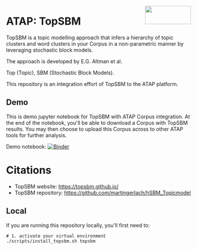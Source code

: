 <a href="https://atap.edu.au"><img src="https://www.atap.edu.au/atap-logo.png" width="125" height="50" align="right"></a>

# ATAP: TopSBM

TopSBM is a topic modelling approach that infers a hierarchy of topic clusters and word clusters in your Corpus
in a non-parametric manner by leveraging stochastic block models.

The approach is developed by E.G. Altman et al.

Top (Topic), SBM (Stochastic Block Models).

This repository is an integration effort of TopSBM to the ATAP platform.

## Demo

This is demo jupyter notebook for TopSBM with ATAP Corpus integration. At the end of the notebook, you'll be able to
download
a Corpus with TopSBM results. You may then choose to upload this Corpus across to other ATAP tools for further analysis.

[//]: # (Demo notebook &#40;minimal&#41;:)
[//]: # ([![Binder]&#40;https://binderhub.atap-binder.cloud.edu.au/badge_logo.svg&#41;]&#40;https://binderhub.atap-binder.cloud.edu.au/v2/gh/Australian-Text-Analytics-Platform/topsbm.git/7fe17352f081b84406605632460a75517098805b?labpath=demo.ipynb&#41;)

Demo notebook:
[![Binder](https://binderhub.atap-binder.cloud.edu.au/badge_logo.svg)](https://binderhub.atap-binder.cloud.edu.au/v2/gh/Australian-Text-Analytics-Platform/topsbm.git/e1db9d1ef94963ab28a0102f3a57deeb6e23757d?labpath=workshop.ipynb)

# Citations

+ TopSBM website: https://topsbm.github.io/
+ TopSBM repository: https://github.com/martingerlach/hSBM_Topicmodel

## Local
If you are running this repository locally, you'll first need to:
```shell
# 1. activate your virtual environment
./scripts/install_topsbm.sh topsbm
```